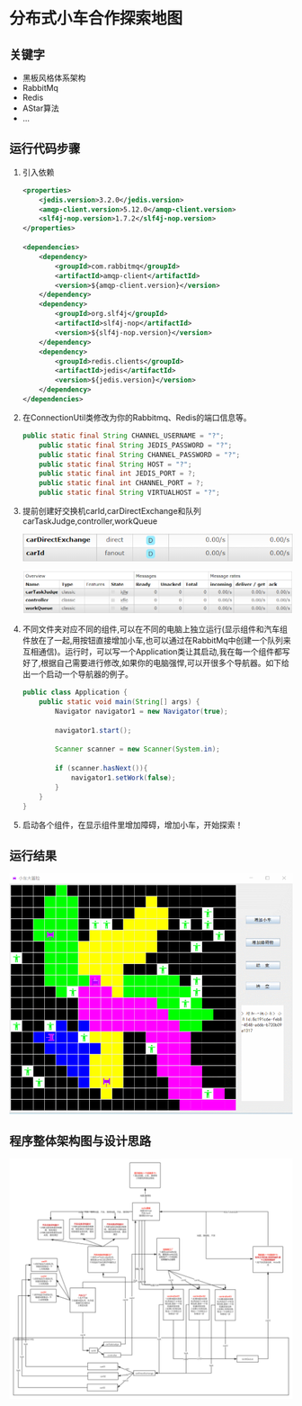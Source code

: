 # **分布式小车合作探索地图**

## 关键字

- 黑板风格体系架构
- RabbitMq
- Redis
- AStar算法
- ...

## 运行代码步骤

1. 引入依赖

   ```xml
   <properties>
       <jedis.version>3.2.0</jedis.version>
       <amqp-client.version>5.12.0</amqp-client.version>
       <slf4j-nop.version>1.7.2</slf4j-nop.version>
   </properties>
   
   <dependencies>
       <dependency>
           <groupId>com.rabbitmq</groupId>
           <artifactId>amqp-client</artifactId>
           <version>${amqp-client.version}</version>
       </dependency>
       <dependency>
           <groupId>org.slf4j</groupId>
           <artifactId>slf4j-nop</artifactId>
           <version>${slf4j-nop.version}</version>
       </dependency>
       <dependency>
           <groupId>redis.clients</groupId>
           <artifactId>jedis</artifactId>
           <version>${jedis.version}</version>
       </dependency>
   </dependencies>
   ```

2. 在ConnectionUtil类修改为你的Rabbitmq、Redis的端口信息等。

   ```java
   public static final String CHANNEL_USERNAME = "?";
       public static final String JEDIS_PASSWORD = "?";
       public static final String CHANNEL_PASSWORD = "?";
       public static final String HOST = "?";
       public static final int JEDIS_PORT = ?;
       public static final int CHANNEL_PORT = ?;
       public static final String VIRTUALHOST = "?";
   ```

3. 提前创建好交换机carId,carDirectExchange和队列carTaskJudge,controller,workQueue

   ![image](https://github.com/Lee0110/carAdventure/blob/master/images/exchanges.png)

   ![image](https://github.com/Lee0110/carAdventure/blob/master/images/queues.png)

4. 不同文件夹对应不同的组件,可以在不同的电脑上独立运行(显示组件和汽车组件放在了一起,用按钮直接增加小车,也可以通过在RabbitMq中创建一个队列来互相通信)。运行时，可以写一个Application类让其启动,我在每一个组件都写好了,根据自己需要进行修改,如果你的电脑强悍,可以开很多个导航器。如下给出一个启动一个导航器的例子。

   ```java
   public class Application {
       public static void main(String[] args) {
           Navigator navigator1 = new Navigator(true);
   
           navigator1.start();
           
           Scanner scanner = new Scanner(System.in);
           
           if (scanner.hasNext()){
               navigator1.setWork(false);
           }
       }
   }
   ```

5. 启动各个组件，在显示组件里增加障碍，增加小车，开始探索！

## 运行结果

![image](https://github.com/Lee0110/carAdventure/blob/master/images/carMoving.gif)

## 程序整体架构图与设计思路

![image](https://github.com/Lee0110/carAdventure/blob/master/images/Architecture.png)

